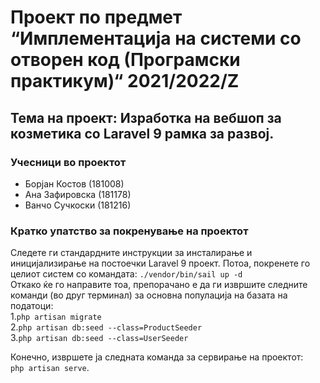 # Проект по предмет “Имплементација на системи со отворен код (Програмски практикум)“ 2021/2022/Z

## Тема на проект: Изработка на вебшоп за козметика со Laravel 9 рамка за развој.

### Учесници во проектот
- Борјан Костов (181008)
- Ана Зафировска (181178)
- Ванчо Сучкоски (181216)

### Кратко упатство за покренување на проектот
Следете ги стандардните инструкции за инсталирање и иницијализирање на постоечки Laravel 9 проект.
Потоа, покренете го целиот систем со командата: ```./vendor/bin/sail up -d ``` </br>
Откако ќе го направите тоа, препорачано е да ги извршите следните команди (во друг терминал) за основна популација на базата на податоци:</br>
1.```php artisan migrate``` </br>
2.```php artisan db:seed --class=ProductSeeder``` </br>
3.```php artisan db:seed --class=UserSeeder```

Конечно, извршете ја следната команда за сервирање на проектот: </br>
```php artisan serve```.




